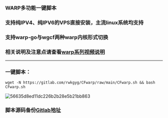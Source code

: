 ### WARP多功能一键脚本

### 支持纯IPV4、纯IPV6的VPS直接安装，主流linux系统均支持

### 支持warp-go与wgcf两种warp内核形式切换

### 相关说明及注意点请查看[warp系列视频说明](https://www.youtube.com/playlist?list=PLMgly2AulGG-WqPXPkHlqWVSfQ3XjHNw8)

-------------------------------------------------------------

### 一键脚本：
```
wget -N https://gitlab.com/rwkgyg/CFwarp/raw/main/CFwarp.sh && bash CFwarp.sh
```

![56635d8ed11dc226b2b28e5b21bb863](https://user-images.githubusercontent.com/121604513/227757725-fdb23dfe-be40-405f-91d4-b5dddebc2690.png)


### 脚本源码备份[Gitlab地址](https://gitlab.com/rwkgyg/CFwarp)

